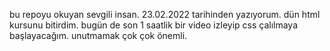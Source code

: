 bu repoyu okuyan sevgili insan. 23.02.2022 tarihinden yazıyorum. dün html kursunu bitirdim. bugün de son 1 saatlik bir video izleyip css çalılmaya başlayacağım. unutmamak çok çok önemli.